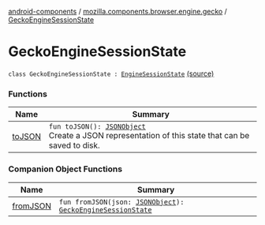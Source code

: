 [android-components](../../index.md) / [mozilla.components.browser.engine.gecko](../index.md) / [GeckoEngineSessionState](./index.md)

# GeckoEngineSessionState

`class GeckoEngineSessionState : `[`EngineSessionState`](../../mozilla.components.concept.engine/-engine-session-state/index.md) [(source)](https://github.com/mozilla-mobile/android-components/blob/master/components/browser/engine-gecko-beta/src/main/java/mozilla/components/browser/engine/gecko/GeckoEngineSessionState.kt#L14)

### Functions

| Name | Summary |
|---|---|
| [toJSON](to-j-s-o-n.md) | `fun toJSON(): `[`JSONObject`](https://developer.android.com/reference/org/json/JSONObject.html)<br>Create a JSON representation of this state that can be saved to disk. |

### Companion Object Functions

| Name | Summary |
|---|---|
| [fromJSON](from-j-s-o-n.md) | `fun fromJSON(json: `[`JSONObject`](https://developer.android.com/reference/org/json/JSONObject.html)`): `[`GeckoEngineSessionState`](./index.md) |
